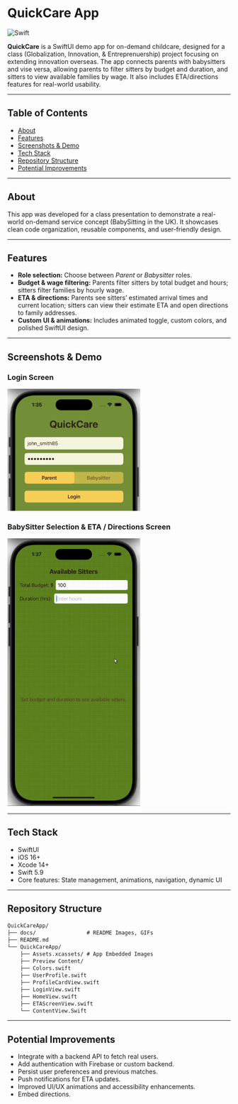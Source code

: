 # QuickCare App
![Swift](https://img.shields.io/badge/Swift-orange)

**QuickCare** is a SwiftUI demo app for on-demand childcare, designed for a class (Globalization, Innovation, & Entreprenuership) project focusing on extending innovation overseas. The app connects parents with babysitters and vise versa, allowing parents to filter sitters by budget and duration, and sitters to view available families by wage. It also includes ETA/directions features for real-world usability.

---

## Table of Contents

- [About](#About)
- [Features](#Features)
- [Screenshots & Demo](#Screenshots--Demo)
- [Tech Stack](#Tech-Stack)
- [Repository Structure](#Repository-Structure)
- [Potential Improvements](#Potential-Improvements)

---

## About

This app was developed for a class presentation to demonstrate a real-world on-demand service concept (BabySitting in the UK). It showcases clean code organization, reusable components, and user-friendly design.

---

## Features

- **Role selection:** Choose between *Parent* or *Babysitter* roles.
- **Budget & wage filtering:** Parents filter sitters by total budget and hours; sitters filter families by hourly wage.
- **ETA & directions:** Parents see sitters’ estimated arrival times and current location; sitters can view their estimate ETA and open directions to family addresses.
- **Custom UI & animations:** Includes animated toggle, custom colors, and polished SwiftUI design.

---

## Screenshots & Demo

### Login Screen
<img src="docs/login.png" width="300px">

### BabySitter Selection & ETA / Directions Screen
<img src="docs/sitter_eta.gif" width="300px">

---

## Tech Stack

- SwiftUI  
- iOS 16+  
- Xcode 14+  
- Swift 5.9  
- Core features: State management, animations, navigation, dynamic UI  

---

## Repository Structure
```plaintext
QuickCareApp/
├── docs/                # README Images, GIFs
├── README.md
└── QuickCareApp/
	├── Assets.xcassets/ # App Embedded Images
	├── Preview Content/
    ├── Colors.swift
	├── UserProfile.swift
    ├── ProfileCardView.swift
	├── LoginView.swift
    ├── HomeView.swift
    ├── ETAScreenView.swift
	└── ContentView.Swift
```

---

## Potential Improvements

- Integrate with a backend API to fetch real users.
- Add authentication with Firebase or custom backend.
- Persist user preferences and previous matches.
- Push notifications for ETA updates.
- Improved UI/UX animations and accessibility enhancements.
- Embed directions.
